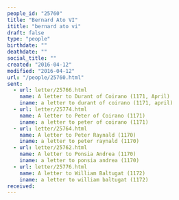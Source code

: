 ```yaml
---
people_id: "25760"
title: "Bernard Ato VI"
ititle: "bernard ato vi"
draft: false
type: "people"
birthdate: ""
deathdate: ""
social_title: ""
created: "2016-04-12"
modified: "2016-04-12"
url: "/people/25760.html"
sent:
  - url: letter/25766.html
    name: A letter to Durant of Coirano (1171, April)
    iname: a letter to durant of coirano (1171, april)
  - url: letter/25774.html
    name: A letter to Peter of Coirano (1171)
    iname: a letter to peter of coirano (1171)
  - url: letter/25764.html
    name: A letter to Peter Raynald (1170)
    iname: a letter to peter raynald (1170)
  - url: letter/25762.html
    name: A letter to Ponsia Andrea (1170)
    iname: a letter to ponsia andrea (1170)
  - url: letter/25776.html
    name: A letter to William Baltugat (1172)
    iname: a letter to william baltugat (1172)
received:
---
```

